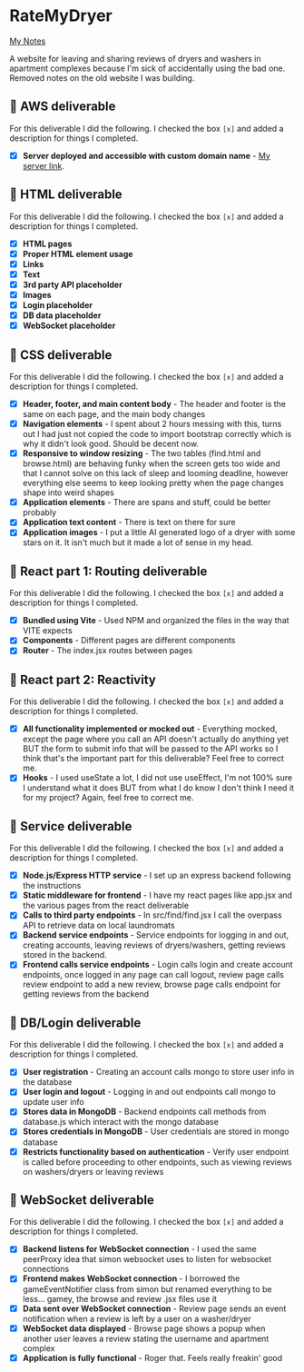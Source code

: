 # RateMyDryer

[My Notes](notes.md)

A website for leaving and sharing reviews of dryers and washers in apartment complexes because I'm sick of accidentally using the bad one. Removed notes on the old website I was building.

## 🚀 AWS deliverable

For this deliverable I did the following. I checked the box `[x]` and added a description for things I completed.

- [x] **Server deployed and accessible with custom domain name** - [My server link](https://ratemydryer.com/).

## 🚀 HTML deliverable

For this deliverable I did the following. I checked the box `[x]` and added a description for things I completed.

- [x] **HTML pages** 
- [x] **Proper HTML element usage** 
- [x] **Links** 
- [x] **Text**
- [x] **3rd party API placeholder**
- [x] **Images**
- [x] **Login placeholder**
- [x] **DB data placeholder**
- [x] **WebSocket placeholder**

## 🚀 CSS deliverable

For this deliverable I did the following. I checked the box `[x]` and added a description for things I completed.

- [x] **Header, footer, and main content body** - The header and footer is the same on each page, and the main body changes
- [x] **Navigation elements** - I spent about 2 hours messing with this, turns out I had just not copied the code to import bootstrap correctly which is why it didn't look good. Should be decent now.
- [x] **Responsive to window resizing** - The two tables (find.html and browse.html) are behaving funky when the screen gets too wide and that I cannot solve on this lack of sleep and looming deadline, however everything else seems to keep looking pretty when the page changes shape into weird shapes
- [x] **Application elements** - There are spans and stuff, could be better probably
- [x] **Application text content** - There is text on there for sure
- [x] **Application images** - I put a little AI generated logo of a dryer with some stars on it. It isn't much but it made a lot of sense in my head.

## 🚀 React part 1: Routing deliverable

For this deliverable I did the following. I checked the box `[x]` and added a description for things I completed.

- [x] **Bundled using Vite** - Used NPM and organized the files in the way that VITE expects
- [x] **Components** - Different pages are different components
- [x] **Router** - The index.jsx routes between pages

## 🚀 React part 2: Reactivity

For this deliverable I did the following. I checked the box `[x]` and added a description for things I completed.

- [x] **All functionality implemented or mocked out** - Everything mocked, except the page where you call an API doesn't actually do anything yet BUT the form to submit info that will be passed to the API works so I think that's the important part for this deliverable? Feel free to correct me.
- [x] **Hooks** - I used useState a lot, I did not use useEffect, I'm not 100% sure I understand what it does BUT from what I do know I don't think I need it for my project? Again, feel free to correct me.

## 🚀 Service deliverable

For this deliverable I did the following. I checked the box `[x]` and added a description for things I completed.

- [x] **Node.js/Express HTTP service** - I set up an express backend following the instructions
- [x] **Static middleware for frontend** - I have my react pages like app.jsx and the various pages from the react deliverable
- [x] **Calls to third party endpoints** - In src/find/find.jsx I call the overpass API to retrieve data on local laundromats
- [x] **Backend service endpoints** - Service endpoints for logging in and out, creating accounts, leaving reviews of dryers/washers, getting reviews stored in the backend.
- [x] **Frontend calls service endpoints** - Login calls login and create account endpoints, once logged in any page can call logout, review page calls review endpoint to add a new review, browse page calls endpoint for getting reviews from the backend

## 🚀 DB/Login deliverable

For this deliverable I did the following. I checked the box `[x]` and added a description for things I completed.

- [x] **User registration** - Creating an account calls mongo to store user info in the database
- [x] **User login and logout** - Logging in and out endpoints call mongo to update user info
- [x] **Stores data in MongoDB** - Backend endpoints call methods from database.js which interact with the mongo database
- [x] **Stores credentials in MongoDB** - User credentials are stored in mongo database
- [x] **Restricts functionality based on authentication** - Verify user endpoint is called before proceeding to other endpoints, such as viewing reviews on washers/dryers or leaving reviews

## 🚀 WebSocket deliverable

For this deliverable I did the following. I checked the box `[x]` and added a description for things I completed.

- [x] **Backend listens for WebSocket connection** - I used the same peerProxy idea that simon websocket uses to listen for websocket connections
- [x] **Frontend makes WebSocket connection** - I borrowed the gameEventNotifier class from simon but renamed everything to be less... gamey, the browse and review .jsx files use it
- [x] **Data sent over WebSocket connection** - Review page sends an event notification when a review is left by a user on a washer/dryer
- [x] **WebSocket data displayed** - Browse page shows a popup when another user leaves a review stating the username and apartment complex
- [x] **Application is fully functional** - Roger that. Feels really freakin' good
